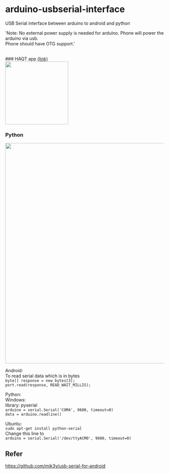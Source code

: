 # arduino-usbserial-interface
USB Serial interface between arduino to android and python

'Note: No external power supply is needed for arduino. Phone will power the arduino via usb.<br>
Phone should have OTG support.'

<br>
### HAQT app <a href="https://drive.google.com/open?id=1QkfwZ5lyCaG8pm2cIbEduOcPqybLoP3Q" target="_blank">(link)</a><br>

<img src="https://i.imgur.com/ISrUXYS.jpg" width="200">

### Python
<img src="https://i.imgur.com/fgwAiWX.png" width="700">


Android:
<br>To read serial data which is in bytes  
```byte[] response = new bytes[3];```   
```port.read(response, READ_WAIT_MILLIS);```

Python:  
Windows:  
library: pyserial<br>
```arduino = serial.Serial('COM4', 9600, timeout=0)```<br>
```data = arduino.readline() ```

Ubuntu:  
`sudo apt-get install python-serial`  
Change this line to  
`arduino = serial.Serial('/dev/ttyACM0', 9600, timeout=0)`  
## Refer
https://github.com/mik3y/usb-serial-for-android
